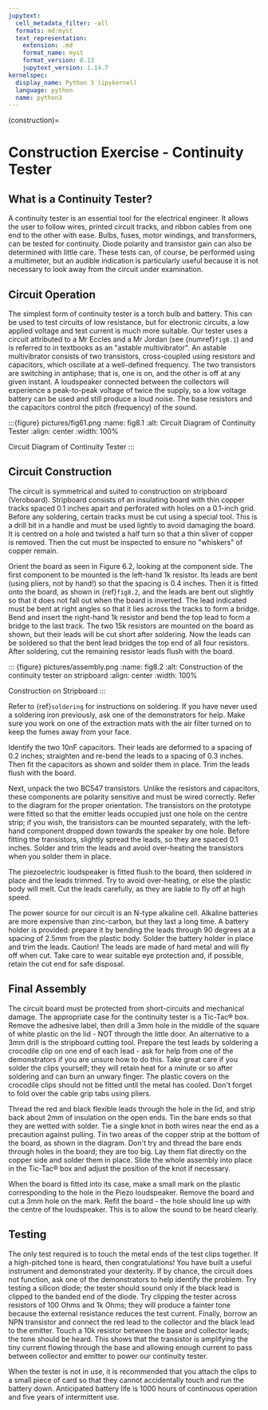 ```yaml
---
jupytext:
  cell_metadata_filter: -all
  formats: md:myst
  text_representation:
    extension: .md
    format_name: myst
    format_version: 0.13
    jupytext_version: 1.14.7
kernelspec:
  display_name: Python 3 (ipykernel)
  language: python
  name: python3
---
```


(construction)=
# Construction Exercise - Continuity Tester

## What is a Continuity Tester?
A continuity tester is an essential tool for the electrical engineer. It allows the user to follow wires, printed circuit tracks, and ribbon cables from one end to the other with ease. Bulbs, fuses, motor windings, and transformers, can be tested for continuity. Diode polarity and transistor gain can also be determined with little care. These tests can, of course, be performed using a multimeter, but an audible indication is particularly useful because it is not necessary to look away from the circuit under examination.

## Circuit Operation
The simplest form of continuity tester is a torch bulb and battery. This can be used to test circuits of low resistance, but for electronic circuits, a low applied voltage and test current is much more suitable. Our tester uses a circuit attributed to a Mr Eccles and a Mr Jordan (see {numref}`fig8.1`) and is referred to in textbooks as an "astable multivibrator". An astable multivibrator consists of two transistors, cross-coupled using resistors and capacitors, which oscillate at a well-defined frequency. The two transistors are switching in antiphase; that is, one is on, and the other is off at any given instant. A loudspeaker connected between the collectors will experience a peak-to-peak voltage of twice the supply, so a low voltage battery can be used and still produce a loud noise. The base resistors and the capacitors control the pitch (frequency) of the sound.

:::{figure} pictures/fig61.png
:name: fig8.1
:alt: Circuit Diagram of Continuity Tester
:align: center
:width: 100%

Circuit Diagram of Continuity Tester
:::

## Circuit Construction
The circuit is symmetrical and suited to construction on stripboard (Veroboard). Stripboard consists of an insulating board with thin copper tracks spaced 0.1 inches apart and perforated with holes on a 0.1-inch grid. Before any soldering, certain tracks must be cut using a special tool. This is a drill bit in a handle and must be used lightly to avoid damaging the board. It is centred on a hole and twisted a half turn so that a thin sliver of copper is removed. Then the cut must be inspected to ensure no "whiskers" of copper remain.

Orient the board as seen in Figure 6.2, looking at the component side. The first component to be mounted is the left-hand 1k resistor. Its leads are bent (using pliers, not by hand!) so that the spacing is 0.4 inches. Then it is fitted onto the board, as shown in {ref}`fig8.2`, and the leads are bent out slightly so that it does not fall out when the board is inverted. The lead indicated must be bent at right angles so that it lies across the tracks to form a bridge. Bend and insert the right-hand 1k resistor and bend the top lead to form a bridge to the last track. The two 15k resistors are mounted on the board as shown, but their leads will be cut short after soldering. Now the leads can be soldered so that the bent lead bridges the top end of all four resistors. After soldering, cut the remaining resistor leads flush with the board.



::: {figure} pictures/assembly.png
:name: fig8.2
:alt: Construction of the continuity tester on stripboard
:align: center
:width: 100%

Construction on Stripboard
:::

Refer to {ref}`soldering` for instructions on soldering. If you have never used a soldering iron previously, ask one of the demonstrators for help. Make sure you work on one of the extraction mats with the air filter turned on to keep the fumes away from your face.

Identify the two 10nF capacitors. Their leads are deformed to a spacing of 0.2 inches; straighten and re-bend the leads to a spacing of 0.3 inches. Then fit the capacitors as shown and solder them in place. Trim the leads flush with the board.

Next, unpack the two BC547 transistors. Unlike the resistors and capacitors, these components are polarity sensitive and must be wired correctly. Refer to the diagram for the proper orientation. The transistors on the prototype were fitted so that the emitter leads occupied just one hole on the centre strip; if you wish, the transistors can be mounted separately, with the left-hand component dropped down towards the speaker by one hole. Before fitting the transistors, slightly spread the leads, so they are spaced 0.1 inches. Solder and trim the leads and avoid over-heating the transistors when you solder them in place.

The piezoelectric loudspeaker is fitted flush to the board, then soldered in place and the leads trimmed. Try to avoid over-heating, or else the plastic body will melt. Cut the leads carefully, as they are liable to fly off at high speed.

The power source for our circuit is an N-type alkaline cell. Alkaline batteries are more expensive than zinc-carbon, but they last a long time. A battery holder is provided: prepare it by bending the leads through 90 degrees at a spacing of 2.5mm from the plastic body. Solder the battery holder in place and trim the leads. Caution! The leads are made of hard metal and will fly off when cut. Take care to wear suitable eye protection and, if possible, retain the cut end for safe disposal.

## Final Assembly
The circuit board must be protected from short-circuits and mechanical damage. The appropriate case for the continuity tester is a Tic-Tac® box. Remove the adhesive label, then drill a 3mm hole in the middle of the square of white plastic on the lid - NOT through the little door. An alternative to a 3mm drill is the stripboard cutting tool. Prepare the test leads by soldering a crocodile clip on one end of each lead - ask for help from one of the demonstrators if you are unsure how to do this. Take great care if you solder the clips yourself; they will retain heat for a minute or so after soldering and can burn an unwary finger. The plastic covers on the crocodile clips should not be fitted until the metal has cooled. Don't forget to fold over the cable grip tabs using pliers.

Thread the red and black flexible leads through the hole in the lid, and strip back about 2mm of insulation on the open ends. Tin the bare ends so that they are wetted with solder. Tie a single knot in both wires near the end as a precaution against pulling. Tin two areas of the copper strip at the bottom of the board, as shown in the diagram. Don't try and thread the bare ends through holes in the board; they are too big. Lay them flat directly on the copper side and solder them in place. Slide the whole assembly into place in the Tic-Tac® box and adjust the position of the knot if necessary.

When the board is fitted into its case, make a small mark on the plastic corresponding to the hole in the Piezo loudspeaker. Remove the board and cut a 3mm hole on the mark. Refit the board - the hole should line up with the centre of the loudspeaker. This is to allow the sound to be heard clearly.

## Testing
The only test required is to touch the metal ends of the test clips together. If a high-pitched tone is heard, then congratulations! You have built a useful instrument and demonstrated your dexterity. If by chance, the circuit does not function, ask one of the demonstrators to help identify the problem. Try testing a silicon diode; the tester should sound only if the black lead is clipped to the banded end of the diode. Try clipping the tester across resistors of 100 Ohms and 1k Ohms; they will produce a fainter tone because the external resistance reduces the test current. Finally, borrow an NPN transistor and connect the red lead to the collector and the black lead to the emitter. Touch a 10k resistor between the base and collector leads; the tone should be heard. This shows that the transistor is amplifying the tiny current flowing through the base and allowing enough current to pass between collector and emitter to power our continuity tester.

When the tester is not in use, it is recommended that you attach the clips to a small piece of card so that they cannot accidentally touch and run the battery down. Anticipated battery life is 1000 hours of continuous operation and five years of intermittent use.

